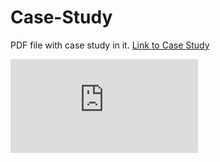 # Case-Study
PDF file with case study in it.
[Link to Case Study](https://github.com/PsyTronic/Case-Study/blob/main/Nathan%20Patrick%20Case%20Study.pdf)

<embed src="https://github.com/PsyTronic/Case-Study/blob/main/Nathan%20Patrick%20Case%20Study.pdf" type="application/pdf">
